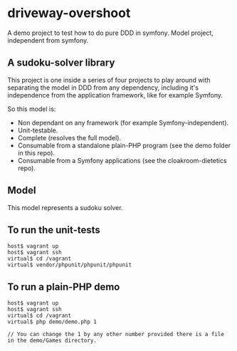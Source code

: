 # driveway-overshoot

A demo project to test how to do pure DDD in symfony. Model project, independent from symfony.

## A sudoku-solver library

This project is one inside a series of four projects to play around with separating the model in DDD from any dependency, including it's independence from the application framework, like for example Symfony.

So this model is:

* Non dependant on any framework (for example Symfony-independent).
* Unit-testable.
* Complete (resolves the full model).
* Consumable from a standalone plain-PHP program (see the demo folder in this repo).
* Consumable from a Symfony applications (see the cloakroom-dietetics repo).

## Model

This model represents a sudoku solver.

## To run the unit-tests

    host$ vagrant up
    host$ vagrant ssh
    virtual$ cd /vagrant
    virtual$ vendor/phpunit/phpunit/phpunit

## To run a plain-PHP demo

    host$ vagrant up
    host$ vagrant ssh
    virtual$ cd /vagrant
    virtual$ php demo/demo.php 1

    // You can change the 1 by any other number provided there is a file in the demo/Games directory.
